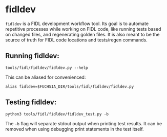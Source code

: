 # fidldev

`fidldev` is a FIDL development workflow tool. Its goal is to automate
repetitive processes while working on FIDL code, like running tests based on
changed files, and regenerating golden files. It is also meant to be the
source of truth for FIDL code locations and tests/regen commands.

## Running fidldev:

    tools/fidl/fidldev/fidldev.py --help

This can be aliased for convenienced:

    alias fidldev=$FUCHSIA_DIR/tools/fidl/fidldev/fidldev.py

## Testing fidldev:

    python3 tools/fidl/fidldev/fidldev_test.py -b

The `-b` flag will separate stdout output when printing test results. It can
be removed when using debugging print statements in the test itself.
